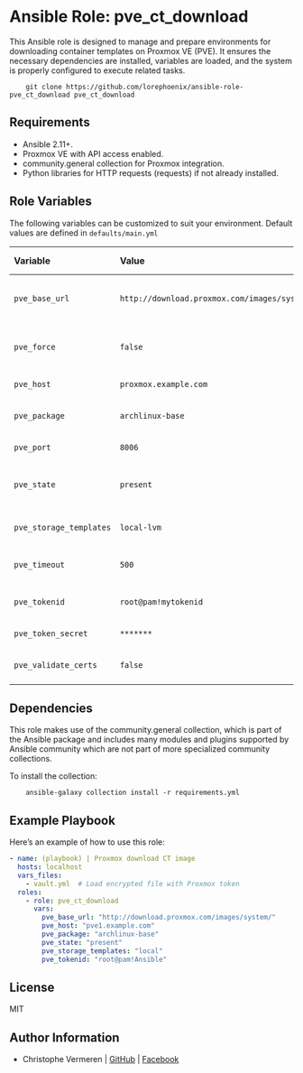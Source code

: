 Ansible Role: pve_ct_download
=========

This Ansible role is designed to manage and prepare environments for downloading container templates on Proxmox VE (PVE). It ensures the necessary dependencies are installed, variables are loaded, and the system is properly configured to execute related tasks.

```
    git clone https://github.com/lorephoenix/ansible-role-pve_ct_download pve_ct_download
```

Requirements
------------

- Ansible 2.11+.
- Proxmox VE with API access enabled.
- community.general collection for Proxmox integration.
- Python libraries for HTTP requests (requests) if not already installed.


Role Variables
--------------

The following variables can be customized to suit your environment. Default values are defined in `defaults/main.yml`

| Variable | Value | Data Type | Required | Description |
| :--- | :--- | :--- | :--- | :--- |
| `pve_base_url`         | `http://download.proxmox.com/images/system/` | String  | Mandatory | Base URL to fetch container templates.           |
| `pve_force`            | `false`                                      | Boolean | Optional  | Force download if the template already exists.   |  
| `pve_host`             | `proxmox.example.com`                        | String  | Mandatory | Proxmox host address.                            |
| `pve_package`          | `archlinux-base`                             | String  | Mandatory | The OS package name to search for.               |
| `pve_port`             | `8006`                                       | Integer | Optional  | Proxmox API port.                                |
| `pve_state`            | `present`                                    | String  | Mandatory | State for the template (present or absent).      |
| `pve_storage_templates`| `local-lvm`                                  | String  | Mandatory | Target storage for the template.                 |
| `pve_timeout`          | `500`                                        | Integer | Optional  | Timeout for template downloads.                  |
| `pve_tokenid`          | `root@pam!mytokenid`                         | String  | Mandatory | API token ID for authentication.                 |
| `pve_token_secret `    | `*******`                                    | String  | Mandatory | API secret token                                 |
| `pve_validate_certs`   | `false`                                      | Boolean | Optional  | Whether to validate SSL certificates.            |


Dependencies
------------

This role makes use of the community.general collection, which is part of the Ansible package and includes many modules and plugins supported by Ansible community which are not part of more specialized community collections.

To install the collection:
```
    ansible-galaxy collection install -r requirements.yml
```


Example Playbook
----------------

Here’s an example of how to use this role:

```yaml
- name: (playbook) | Proxmox download CT image
  hosts: localhost
  vars_files:
    - vault.yml  # Load encrypted file with Proxmox token
  roles:
    - role: pve_ct_download
      vars:
        pve_base_url: "http://download.proxmox.com/images/system/"
        pve_host: "pve1.example.com"
        pve_package: "archlinux-base"
        pve_state: "present"
        pve_storage_templates: "local"
        pve_tokenid: "root@pam!Ansible"
```

License
-------

MIT

Author Information
------------------

- Christophe Vermeren | [GitHub](https://github.com/lorephoenix) | [Facebook](https://www.facebook.com/cvermeren)
